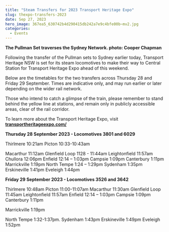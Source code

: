 ```yaml
---
title: "Steam Transfers for 2023 Transport Heritage Expo"
slug: thexpo-transfers-2023
date: Sep 27, 2023
hero_image: 367ea5_630742b4d290415db242a7e9c4bfe00b~mv2.jpg
categories:
  - Events
---
```



**The Pullman Set traverses the Sydney Network. photo: Cooper Chapman**

Following the transfer of the Pullman sets to Sydney earlier today, Transport Heritage NSW is set for its steam locomotives to make their way to Central Station for Transport Heritage Expo ahead of this weekend.

Below are the timetables for the two transfers across Thursday 28 and Friday 29 September. Times are indicative only, and may run earlier or later depending on the wider rail network.

Those who intend to catch a glimpse of the train, please remember to stand behind the yellow line at stations, and remain only in publicly accessible areas, clear of the rail corridor.

To learn more about the Transport Heritage Expo, visit [**transportheritageexpo.com/**](http://www.transportheritageexpo.com/)

**Thursday 28 September 2023 - Locomotives 3801 and 6029**

Thirlmere 10:21am
Picton 10:33-10:43am

Macarthur 11:12am
Glenfield Loop 1128 - 11:44am
Leightonfield 11:57am
Chullora 12:06pm
Enfield 12:14 – 1:03pm
Campsie 1:09pm
Canterbury 1:11pm
Marrickville 1:19pm
North Tempe 1:24 – 1:29pm
Sydenham 1:35pm 
Erskineville 1:41pm 
Eveleigh 1:44pm

**Friday 29 September 2023 - Locomotives 3526 and 3642**

Thirlmere 10:48am
Picton 11:00-11:07am
Macarthur 11:30am
Glenfield Loop 11:45am
Leightonfield 11:57am
Enfield 12:14 – 1:03pm
Campsie 1:09pm 
Canterbury 1:11pm

Marrickville 1:19pm

North Tempe 1:32-1:37pm.
Sydenham 1:43pm
Erskineville 1:49pm
Eveleigh 1:52pm

